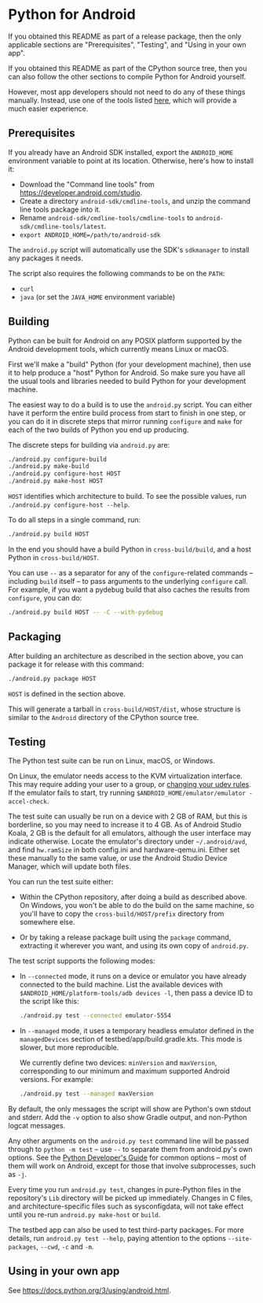 # Python for Android

If you obtained this README as part of a release package, then the only
applicable sections are "Prerequisites", "Testing", and "Using in your own app".

If you obtained this README as part of the CPython source tree, then you can
also follow the other sections to compile Python for Android yourself.

However, most app developers should not need to do any of these things manually.
Instead, use one of the tools listed
[here](https://docs.python.org/3/using/android.html), which will provide a much
easier experience.


## Prerequisites

If you already have an Android SDK installed, export the `ANDROID_HOME`
environment variable to point at its location. Otherwise, here's how to install
it:

* Download the "Command line tools" from <https://developer.android.com/studio>.
* Create a directory `android-sdk/cmdline-tools`, and unzip the command line
  tools package into it.
* Rename `android-sdk/cmdline-tools/cmdline-tools` to
  `android-sdk/cmdline-tools/latest`.
* `export ANDROID_HOME=/path/to/android-sdk`

The `android.py` script will automatically use the SDK's `sdkmanager` to install
any packages it needs.

The script also requires the following commands to be on the `PATH`:

* `curl`
* `java` (or set the `JAVA_HOME` environment variable)


## Building

Python can be built for Android on any POSIX platform supported by the Android
development tools, which currently means Linux or macOS.

First we'll make a "build" Python (for your development machine), then use it to
help produce a "host" Python for Android. So make sure you have all the usual
tools and libraries needed to build Python for your development machine.

The easiest way to do a build is to use the `android.py` script. You can either
have it perform the entire build process from start to finish in one step, or
you can do it in discrete steps that mirror running `configure` and `make` for
each of the two builds of Python you end up producing.

The discrete steps for building via `android.py` are:

```sh
./android.py configure-build
./android.py make-build
./android.py configure-host HOST
./android.py make-host HOST
```

`HOST` identifies which architecture to build. To see the possible values, run
`./android.py configure-host --help`.

To do all steps in a single command, run:

```sh
./android.py build HOST
```

In the end you should have a build Python in `cross-build/build`, and a host
Python in `cross-build/HOST`.

You can use `--` as a separator for any of the `configure`-related commands –
including `build` itself – to pass arguments to the underlying `configure`
call. For example, if you want a pydebug build that also caches the results from
`configure`, you can do:

```sh
./android.py build HOST -- -C --with-pydebug
```


## Packaging

After building an architecture as described in the section above, you can
package it for release with this command:

```sh
./android.py package HOST
```

`HOST` is defined in the section above.

This will generate a tarball in `cross-build/HOST/dist`, whose structure is
similar to the `Android` directory of the CPython source tree.


## Testing

The Python test suite can be run on Linux, macOS, or Windows.

On Linux, the emulator needs access to the KVM virtualization interface. This may
require adding your user to a group, or [changing your udev
rules](https://github.blog/changelog/2024-04-02-github-actions-hardware-accelerated-android-virtualization-now-available/).
If the emulator fails to start, try running `$ANDROID_HOME/emulator/emulator
-accel-check`.

The test suite can usually be run on a device with 2 GB of RAM, but this is
borderline, so you may need to increase it to 4 GB. As of Android
Studio Koala, 2 GB is the default for all emulators, although the user interface
may indicate otherwise. Locate the emulator's directory under `~/.android/avd`,
and find `hw.ramSize` in both config.ini and hardware-qemu.ini. Either set these
manually to the same value, or use the Android Studio Device Manager, which will
update both files.

You can run the test suite either:

* Within the CPython repository, after doing a build as described above. On
  Windows, you won't be able to do the build on the same machine, so you'll have
  to copy the `cross-build/HOST/prefix` directory from somewhere else.

* Or by taking a release package built using the `package` command, extracting
  it wherever you want, and using its own copy of `android.py`.

The test script supports the following modes:

* In `--connected` mode, it runs on a device or emulator you have already
  connected to the build machine. List the available devices with
  `$ANDROID_HOME/platform-tools/adb devices -l`, then pass a device ID to the
  script like this:

  ```sh
  ./android.py test --connected emulator-5554
  ```

* In `--managed` mode, it uses a temporary headless emulator defined in the
  `managedDevices` section of testbed/app/build.gradle.kts. This mode is slower,
  but more reproducible.

  We currently define two devices: `minVersion` and `maxVersion`, corresponding
  to our minimum and maximum supported Android versions. For example:

  ```sh
  ./android.py test --managed maxVersion
  ```

By default, the only messages the script will show are Python's own stdout and
stderr. Add the `-v` option to also show Gradle output, and non-Python logcat
messages.

Any other arguments on the `android.py test` command line will be passed through
to `python -m test` – use `--` to separate them from android.py's own options.
See the [Python Developer's
Guide](https://devguide.python.org/testing/run-write-tests/) for common options
– most of them will work on Android, except for those that involve subprocesses,
such as `-j`.

Every time you run `android.py test`, changes in pure-Python files in the
repository's `Lib` directory will be picked up immediately. Changes in C files,
and architecture-specific files such as sysconfigdata, will not take effect
until you re-run `android.py make-host` or `build`.

The testbed app can also be used to test third-party packages. For more details,
run `android.py test --help`, paying attention to the options `--site-packages`,
`--cwd`, `-c` and `-m`.


## Using in your own app

See https://docs.python.org/3/using/android.html.
